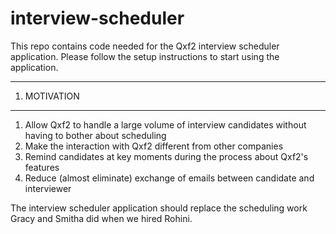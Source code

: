 # interview-scheduler
This repo contains code needed for the Qxf2 interview scheduler application. Please follow the setup instructions to start using the application.

--------------
1. MOTIVATION 
--------------

1. Allow Qxf2 to handle a large volume of interview candidates without having to bother about scheduling
2. Make the interaction with Qxf2 different from other companies 
3. Remind candidates at key moments during the process about Qxf2's features
4. Reduce (almost eliminate) exchange of emails between candidate and interviewer

The interview scheduler application should replace the scheduling work Gracy and Smitha did when we hired Rohini. 